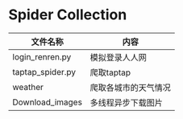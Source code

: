 # Spider Collection
文件名称 | 内容
---|---
login_renren.py   |  模拟登录人人网
taptap_spider.py | 爬取taptap
weather | 爬取各城市的天气情况
Download_images | 多线程异步下载图片
